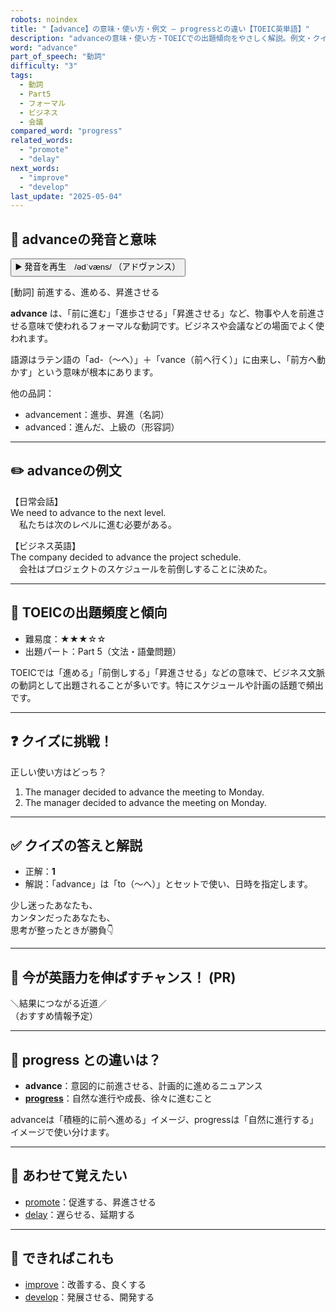 ```yaml
---
robots: noindex
title: "【advance】の意味・使い方・例文 ― progressとの違い【TOEIC英単語】"
description: "advanceの意味・使い方・TOEICでの出題傾向をやさしく解説。例文・クイズ付きでprogressとの違いもわかりやすく学べます。"
word: "advance"
part_of_speech: "動詞"
difficulty: "3"
tags:
  - 動詞
  - Part5
  - フォーマル
  - ビジネス
  - 会議
compared_word: "progress"
related_words:
  - "promote"
  - "delay"
next_words:
  - "improve"
  - "develop"
last_update: "2025-05-04"
---
```


## 🔰 advanceの発音と意味

<button class="play-audio" onclick="playTTS('advance')">
  <span class="play-audio-main">
    ▶️ 発音を再生　/ədˈvæns/
  </span>
  <span class="play-audio-sub">
    （アドヴァンス）
  </span>
</button>

[動詞] 前進する、進める、昇進させる

**advance** は、「前に進む」「進歩させる」「昇進させる」など、物事や人を前進させる意味で使われるフォーマルな動詞です。ビジネスや会議などの場面でよく使われます。

語源はラテン語の「ad-（～へ）」＋「vance（前へ行く）」に由来し、「前方へ動かす」という意味が根本にあります。

他の品詞：  
- advancement：進歩、昇進（名詞）
- advanced：進んだ、上級の（形容詞）

---

## ✏️ advanceの例文

【日常会話】  
We need to advance to the next level.  
　私たちは次のレベルに進む必要がある。

【ビジネス英語】  
The company decided to advance the project schedule.  
　会社はプロジェクトのスケジュールを前倒しすることに決めた。

---

## 🎯 TOEICの出題頻度と傾向

- 難易度：★★★☆☆
- 出題パート：Part 5（文法・語彙問題）

TOEICでは「進める」「前倒しする」「昇進させる」などの意味で、ビジネス文脈の動詞として出題されることが多いです。特にスケジュールや計画の話題で頻出です。

---

## ❓ クイズに挑戦！

正しい使い方はどっち？

1. The manager decided to advance the meeting to Monday.  
2. The manager decided to advance the meeting on Monday.

---

## ✅ クイズの答えと解説

- 正解：**1**
- 解説：「advance」は「to（～へ）」とセットで使い、日時を指定します。

少し迷ったあなたも、  
カンタンだったあなたも、  
思考が整ったときが勝負👇️

---

## 🚀 今が英語力を伸ばすチャンス！ (PR)

<div class="info-center">
＼結果につながる近道／<br>  
（おすすめ情報予定）
</div>

---

## 🤔  progress との違いは？

- **advance**：意図的に前進させる、計画的に進めるニュアンス
- **[progress](/word/progress)**：自然な進行や成長、徐々に進むこと

advanceは「積極的に前へ進める」イメージ、progressは「自然に進行する」イメージで使い分けます。

---

## 🧩 あわせて覚えたい

- [promote](/word/promote)：促進する、昇進させる
- [delay](/word/delay)：遅らせる、延期する

---

## 📖 できればこれも

- [improve](/word/improve)：改善する、良くする
- [develop](/word/develop)：発展させる、開発する

<!-- cvid: aid33_bid32 -->
